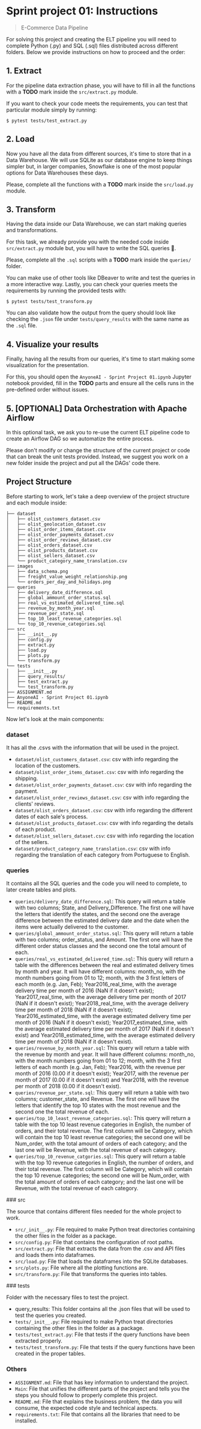 # Sprint project 01: Instructions
> E-Commerce Data Pipeline

For solving this project and creating the ELT pipeline you will need to complete Python (.py) and SQL (.sql) files distributed across different folders. Below we provide instructions on how to proceed and the order:

## 1. Extract

For the pipeline data extraction phase, you will have to fill in all the functions with a **TODO** mark inside the `src/extract.py` module.

If you want to check your code meets the requirements, you can test that particular module simply by running:

```console
$ pytest tests/test_extract.py
```

## 2. Load

Now you have all the data from different sources, it's time to store that in a Data Warehouse. We will use SQLite as our database engine to keep things simpler but, in larger companies, Snowflake is one of the most popular options for Data Warehouses these days.

Please, complete all the functions with a **TODO** mark inside the `src/load.py` module.

## 3. Transform

Having the data inside our Data Warehouse, we can start making queries and transformations.

For this task, we already provide you with the needed code inside `src/extract.py` module but, you will have to write the SQL queries 😬.

Please, complete all the `.sql` scripts with a **TODO** mark inside the `queries/` folder.

You can make use of other tools like DBeaver to write and test the queries in a more interactive way. Lastly, you can check your queries meets the requirements by running the provided tests with:

```console
$ pytest tests/test_transform.py
```

You can also validate how the output from the query should look like checking the `.json` file under `tests/query_results` with the same name as the `.sql` file.

## 4. Visualize your results

Finally, having all the results from our queries, it's time to start making some visualization for the presentation.

For this, you should open the `AnyoneAI - Sprint Project 01.ipynb` Jupyter notebook provided, fill in the **TODO** parts and ensure all the cells runs in the pre-defined order without issues.

## 5. [OPTIONAL] Data Orchestration with Apache Airflow

In this optional task, we ask you to re-use the current ELT pipeline code to create an Airflow DAG so we automatize the entire process.

Please don't modify or change the structure of the current project or code that can break the unit tests provided. Instead, we suggest you work on a new folder inside the project and put all the DAGs' code there. 

## Project Structure

Before starting to work, let's take a deep overview of the project structure and each module inside:

```console
├── dataset
│   ├── olist_customers_dataset.csv
│   ├── olist_geolocation_dataset.csv
│   ├── olist_order_items_dataset.csv
│   ├── olist_order_payments_dataset.csv
│   ├── olist_order_reviews_dataset.csv
│   ├── olist_orders_dataset.csv
│   ├── olist_products_dataset.csv
│   ├── olist_sellers_dataset.csv
│   └── product_category_name_translation.csv
├── images
│   ├── data_schema.png
│   ├── freight_value_weight_relationship.png
│   └── orders_per_day_and_holidays.png
├── queries
│   ├── delivery_date_difference.sql
│   ├── global_ammount_order_status.sql
│   ├── real_vs_estimated_delivered_time.sql
│   ├── revenue_by_month_year.sql
│   ├── revenue_per_state.sql
│   ├── top_10_least_revenue_categories.sql
│   └── top_10_revenue_categories.sql
├── src
│   ├── __init__.py
│   ├── config.py
│   ├── extract.py
│   ├── load.py
│   ├── plots.py
│   └── transform.py
└── tests
│   ├── __init__.py
│   ├── query_results/
│   ├── test_extract.py
│   └── test_transform.py
├── ASSIGNMENT.md
├── AnyoneAI - Sprint Project 01.ipynb
├── README.md
└── requirements.txt
```

Now let's look at the main components:

### dataset

It has all the .csvs with the information that will be used in the project.

- `dataset/olist_customers_dataset.csv`: csv with info regarding the location of the customers.
- `dataset/olist_order_items_dataset.csv`: csv with info regarding the shipping.
- `dataset/olist_order_payments_dataset.csv`: csv with info regarding the payment.
- `dataset/olist_order_reviews_dataset.csv`: csv with info regarding the clients' reviews.
- `dataset/olist_orders_dataset.csv`: csv with info regarding the different dates of each sale's process.
- `dataset/olist_products_dataset.csv`: csv with info regarding the details of each product.
- `dataset/olist_sellers_dataset.csv`: csv with info regarding the location of the sellers.
- `dataset/product_category_name_translation.csv`: csv with info regarding the translation of each category from Portuguese to English.

### queries

It contains all the SQL queries and the code you will need to complete, to later create tables and plots.

- `queries/delivery_date_difference.sql`: This query will return a table with two columns; State, and Delivery_Difference. The first one will have the letters that identify the states, and the second one the average difference between the estimated delivery date and the date when the items were actually delivered to the customer.
- `queries/global_ammount_order_status.sql`: This query will return a table with two columns; order_status, and Amount. The first one will have the different order status classes and the second one the total amount of each.
- `queries/real_vs_estimated_delivered_time.sql`: This query will return a table with the differences between the real and estimated delivery times by month and year. It will have different columns: month_no, with the month numbers going from 01 to 12; month, with the 3 first letters of each month (e.g. Jan, Feb); Year2016_real_time, with the average delivery time per month of 2016 (NaN if it doesn't exist); Year2017_real_time, with the average delivery time per month of 2017 (NaN if it doesn't exist); Year2018_real_time, with the average delivery time per month of 2018 (NaN if it doesn't exist); Year2016_estimated_time, with the average estimated delivery time per month of 2016 (NaN if it doesn't exist); Year2017_estimated_time, with the average estimated delivery time per month of 2017 (NaN if it doesn't exist) and Year2018_estimated_time, with the average estimated delivery time per month of 2018 (NaN if it doesn't exist).
- `queries/revenue_by_month_year.sql`: This query will return a table with the revenue by month and year. It will have different columns: month_no, with the month numbers going from 01 to 12; month, with the 3 first letters of each month (e.g. Jan, Feb); Year2016, with the revenue per month of 2016 (0.00 if it doesn't exist); Year2017, with the revenue per month of 2017 (0.00 if it doesn't exist) and Year2018, with the revenue per month of 2018 (0.00 if it doesn't exist).
- `queries/revenue_per_state.sql`: This query will return a table with two columns; customer_state, and Revenue. The first one will have the letters that identify the top 10 states with the most revenue and the second one the total revenue of each.
- `queries/top_10_least_revenue_categories.sql`: This query will return a table with the top 10 least revenue categories in English, the number of orders, and their total revenue. The first column will be Category, which will contain the top 10 least revenue categories; the second one will be Num_order, with the total amount of orders of each category; and the last one will be Revenue, with the total revenue of each category.
- `queries/top_10_revenue_catgories.sql`: This query will return a table with the top 10 revenue categories in English, the number of orders, and their total revenue. The first column will be Category, which will contain the top 10 revenue categories; the second one will be Num_order, with the total amount of orders of each category; and the last one will be Revenue, with the total revenue of each category.

### src

The source that contains different files needed for the whole project to work.

- `src/_init__.py`: File required to make Python treat directories containing the other files in the folder as a package.
- `src/config.py`: File that contains the configuration of root paths.
- `src/extract.py`: File that extracts the data from the .csv and API files and loads them into dataframes.
- `src/load.py`: File that loads the dataframes into the SQLite databases.
- `src/plots.py`: File where all the plotting functions are.
- `src/transform.py`: File that transforms the queries into tables.

### tests

Folder with the necessary files to test the project.

- query_results: This folder contains all the .json files that will be used to test the queries you created.
- `tests/_init__.py`: File required to make Python treat directories containing the other files in the folder as a package.
- `tests/test_extract.py`: File that tests if the query functions have been extracted properly.
- `tests/test_transform.py`: File that tests if the query functions have been created in the proper tables.

### Others

- `ASSIGNMENT.md`: File that has key information to understand the project.
- `Main`: File that unifies the different parts of the project and tells you the steps you should follow to properly complete this project.
- `README.md`: File that explains the business problem, the data you will consume, the expected code style and technical aspects.
- `requirements.txt`: File that contains all the libraries that need to be installed.
